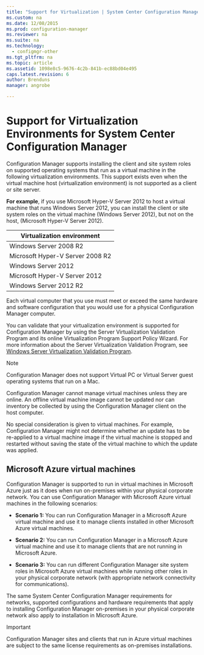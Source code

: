 ```yaml
---
title: "Support for Virtualization | System Center Configuration Manager"
ms.custom: na
ms.date: 12/08/2015
ms.prod: configuration-manager
ms.reviewer: na
ms.suite: na
ms.technology:
  - configmgr-other
ms.tgt_pltfrm: na
ms.topic: article
ms.assetid: 1098e8c5-9676-4c2b-841b-ec88bd04e495
caps.latest.revision: 6
author: Brendunsmanager: angrobe

---
```

# Support for Virtualization Environments for System Center Configuration Manager
Configuration Manager supports installing the client and site system roles on supported operating systems that run as a virtual machine in the following virtualization environments. This support exists even when the virtual machine host (virtualization environment) is not supported as a client or site server.  

 **For example**, if you use Microsoft Hyper-V Server 2012 to host a virtual machine that runs Windows Server 2012, you can install the client or site system roles on the virtual machine (Windows Server 2012), but not on the host, (Microsoft Hyper-V Server 2012).  

|Virtualization environment|  
|--------------------------------|  
|Windows Server 2008 R2|  
|Microsoft Hyper-V Server 2008 R2|  
|Windows Server 2012|  
|Microsoft Hyper-V Server 2012|  
|Windows Server 2012 R2|  

 Each virtual computer that you use must meet or exceed the same hardware and software configuration that you would use for a physical Configuration Manager computer.  

 You can validate that your virtualization environment is supported for Configuration Manager by using the Server Virtualization Validation Program and its online Virtualization Program Support Policy Wizard. For more information about the Server Virtualization Validation Program, see [Windows Server Virtualization Validation Program](http://go.microsoft.com/fwlink/p/?LinkId=134672).  

> [!NOTE]  
>  Configuration Manager does not support Virtual PC or Virtual Server guest operating systems that run on a Mac.  

Configuration Manager cannot manage virtual machines unless they are online. An offline virtual machine image cannot be updated nor can inventory be collected by using the Configuration Manager client on the host computer.  

No special consideration is given to virtual machines. For example, Configuration Manager might not determine whether an update has to be re-applied to a virtual machine image if the virtual machine is stopped and restarted without saving the state of the virtual machine to which the update was applied.  

##  <a name="bkmk_Azure"></a> Microsoft Azure virtual machines  
 Configuration Manager is supported to run in virtual machines in Microsoft Azure just as it does when run on-premises within your physical corporate network. You can use Configuration Manager with Microsoft Azure virtual machines in the following scenarios:  

-   **Scenario 1:** You can run Configuration Manager in a Microsoft Azure virtual machine and use it to manage clients installed in other Microsoft Azure virtual machines.  

-   **Scenario 2:** You can run Configuration Manager in a Microsoft Azure virtual machine and use it to manage clients that are not running in Microsoft Azure.  

-   **Scenario 3:** You can run different Configuration Manager site system roles in Microsoft Azure virtual machines while running other roles in your physical corporate network (with appropriate network connectivity for communications).  

The same System Center Configuration Manager requirements for networks, supported configurations and hardware requirements that apply to installing Configuration Manager on-premises in your physical corporate network also apply to installation in Microsoft Azure.  

> [!IMPORTANT]  
>  Configuration Manager sites and clients that run in Azure virtual machines are subject to the same license requirements as on-premises installations.  
